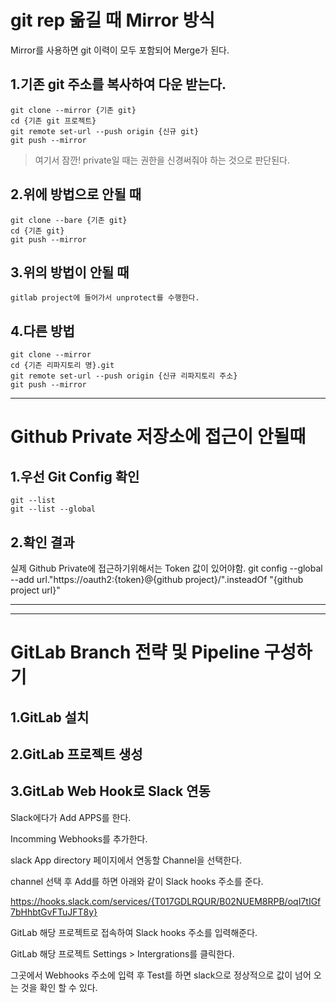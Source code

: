 # git rep 옮길 때 Mirror 방식
Mirror를 사용하면 git 이력이 모두 포함되어 Merge가 된다.

## 1.기존 git 주소를 복사하여 다운 받는다.
    git clone --mirror {기존 git}
    cd {기존 git 프로젝트}
    git remote set-url --push origin {신규 git}
    git push --mirror
> 여기서 잠깐! private일 때는 권한을 신경써줘야 하는 것으로 판단된다.

## 2.위에 방법으로 안될 때
    git clone --bare {기존 git}
    cd {기존 git}
    git push --mirror

## 3.위의 방법이 안될 때
    gitlab project에 들어가서 unprotect를 수행한다.

## 4.다른 방법
    git clone --mirror 
    cd {기존 리파지토리 명}.git
    git remote set-url --push origin {신규 리파지토리 주소}
    git push --mirror

------------

# Github Private 저장소에 접근이 안될때

## 1.우선 Git Config 확인
    git --list 
    git --list --global

## 2.확인 결과
실제 Github Private에 접근하기위해서는 Token 값이 있어야함.
    git config --global --add url."https://oauth2:{token}@{github project}/".insteadOf "{github project url}"

------------
------------
# GitLab Branch 전략 및 Pipeline 구성하기

## 1.GitLab 설치

## 2.GitLab 프로젝트 생성

## 3.GitLab Web Hook로 Slack 연동

Slack에다가 Add APPS를 한다.

Incomming Webhooks를 추가한다.

slack App directory 페이지에서 연동할 Channel을 선택한다.

channel 선택 후 Add를 하면 아래와 같이 Slack hooks 주소를 준다.

https://hooks.slack.com/services/{T017GDLRQUR/B02NUEM8RPB/oqI7tIGf7bHhbtGvFTuJFT8y}

GitLab 해당 프로젝트로 접속하여 Slack hooks 주소를 입력해준다.

GitLab 해당 프로젝트  Settings > Intergrations를 클릭한다.

그곳에서 Webhooks 주소에 입력 후 Test를 하면 slack으로 정상적으로 값이 넘어 오는 것을 확인 할 수 있다.